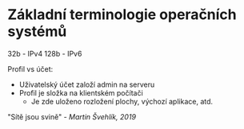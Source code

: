 # Základní terminologie operačních systémů

32b - IPv4
128b - IPv6

Profil vs účet:
 - Uživatelský účet založí admin na serveru
 - Profil je složka na klientském počítači
   - Je zde uloženo rozložení plochy, výchozí aplikace, atd.

"Sítě jsou svině" - *Martin Švehlík, 2019*